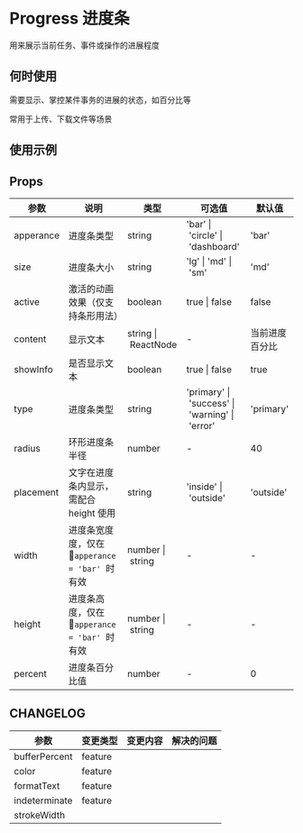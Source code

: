 # Progress 进度条

用来展示当前任务、事件或操作的进展程度

## 何时使用

需要显示、掌控某件事务的进展的状态，如百分比等

常用于上传、下载文件等场景

## 使用示例

<!-- Inject Stories -->

## Props

| 参数      | 说明                                           | 类型                | 可选值                                         | 默认值         |
| --------- | ---------------------------------------------- | ------------------- | ---------------------------------------------- | -------------- |
| apperance | 进度条类型                                     | string              | 'bar' \| 'circle' \| 'dashboard'               | 'bar'          |
| size      | 进度条大小                                     | string              | 'lg' \| 'md' \| 'sm'                           | 'md'           |
| active    | 激活的动画效果（仅支持条形用法）               | boolean             | true \| false                                  | false          |
| content   | 显示文本                                       | string \| ReactNode | -                                              | 当前进度百分比 |
| showInfo  | 是否显示文本                                   | boolean             | true \| false                                  | true           |
| type      | 进度条类型                                     | string              | 'primary' \| 'success' \| 'warning' \| 'error' | 'primary'      |
| radius    | 环形进度条半径                                 | number              | -                                              | 40             |
| placement | 文字在进度条内显示，需配合 height 使用         | string              | 'inside' \| 'outside'                          | 'outside'      |
| width     | 进度条宽度度，仅在 `apperance = 'bar'`  时有效 | number \| string    | -                                              | -              |
| height    | 进度条高度，仅在 `apperance = 'bar'`  时有效   | number \| string    | -                                              | -              |
| percent   | 进度条百分比值                                 | number              | -                                              | 0              |

## CHANGELOG

| 参数          | 变更类型 | 变更内容 | 解决的问题 |
| ------------- | -------- | -------- | ---------- |
| bufferPercent | feature  |          |            |
| color         | feature  |          |            |
| formatText    | feature  |          |            |
| indeterminate | feature  |          |            |
| strokeWidth   |          |          |            |
